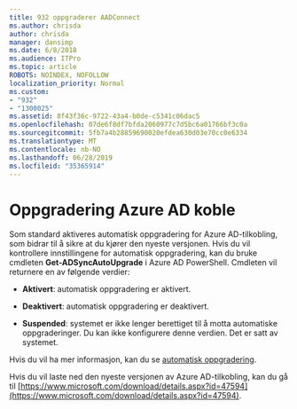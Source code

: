 ```yaml
---
title: 932 oppgraderer AADConnect
ms.author: chrisda
author: chrisda
manager: dansimp
ms.date: 6/8/2018
ms.audience: ITPro
ms.topic: article
ROBOTS: NOINDEX, NOFOLLOW
localization_priority: Normal
ms.custom:
- "932"
- "1300025"
ms.assetid: 8f43f36c-9722-43a4-b0de-c5341c06dac5
ms.openlocfilehash: 07de6f8df7bfda2060977c7d5bc6a01766bf3c0a
ms.sourcegitcommit: 5fb7a4b28859690020efdea630d03e70cc0e6334
ms.translationtype: MT
ms.contentlocale: nb-NO
ms.lasthandoff: 06/28/2019
ms.locfileid: "35365914"
---
```

# <a name="upgrade-azure-ad-connect"></a>Oppgradering Azure AD koble

Som standard aktiveres automatisk oppgradering for Azure AD-tilkobling, som bidrar til å sikre at du kjører den nyeste versjonen. Hvis du vil kontrollere innstillingene for automatisk oppgradering, kan du bruke cmdleten **Get-ADSyncAutoUpgrade** i Azure AD PowerShell. Cmdleten vil returnere en av følgende verdier:

- **Aktivert**: automatisk oppgradering er aktivert.

- **Deaktivert**: automatisk oppgradering er deaktivert.

- **Suspended**: systemet er ikke lenger berettiget til å motta automatiske oppgraderinger. Du kan ikke konfigurere denne verdien. Det er satt av systemet.

Hvis du vil ha mer informasjon, kan du se [automatisk oppgradering](https://docs.microsoft.com/azure/active-directory/connect/active-directory-aadconnect-feature-automatic-upgrade).

Hvis du vil laste ned den nyeste versjonen av Azure AD-tilkobling, kan du gå til [https://www.microsoft.com/download/details.aspx?id=47594](https://www.microsoft.com/download/details.aspx?id=47594).
